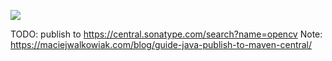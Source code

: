 [![](https://jitpack.io/v/afixer/opencv-android.svg)](https://jitpack.io/#afixer/opencv-android)

TODO: publish to <https://central.sonatype.com/search?name=opencv>
Note: https://maciejwalkowiak.com/blog/guide-java-publish-to-maven-central/
